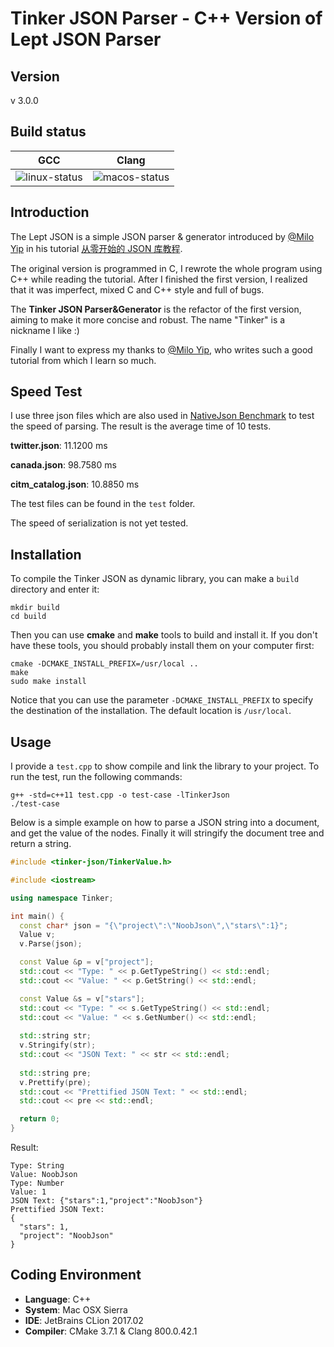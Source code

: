 # Tinker JSON Parser - C++ Version of Lept JSON Parser

## Version

v 3.0.0

## Build status

| GCC             | Clang           |
| :-------------: | :-------------: |
| ![linux-status] | ![macos-status] |

[linux-status]: https://travis-ci.org/lilinsanity/Noob_Json.svg?branch=master "Travis build status"
[macos-status]: https://travis-ci.org/lilinsanity/Noob_Json.svg?branch=master "Travis build status"

## Introduction

The Lept JSON is a simple JSON parser & generator introduced by [@Milo Yip](https://github.com/miloyip) in his tutorial [从零开始的 JSON 库教程](https://zhuanlan.zhihu.com/p/22457315).

The original version is programmed in C, I rewrote the whole program using C++ while reading the tutorial. After I finished the first version, I realized that it was imperfect, mixed C and C++ style and full of bugs.

The **Tinker JSON Parser&Generator** is the refactor of the first version, aiming to make it more concise and robust. The name "Tinker" is a nickname I like :)

Finally I want to express my thanks to [@Milo Yip](https://github.com/miloyip), who writes such a good tutorial from which I learn so much.

## Speed Test

I use three json files which are also used in [NativeJson Benchmark](https://github.com/miloyip/nativejson-benchmark) to test the speed of parsing. The result is the average time of 10 tests.

**twitter.json**: 11.1200 ms

**canada.json**: 98.7580 ms

**citm_catalog.json**: 10.8850 ms

The test files can be found in the `test` folder.

The speed of serialization is not yet tested.

## Installation

To compile the Tinker JSON as dynamic library, you can make a `build` directory and enter it:

```
mkdir build
cd build
```

Then you can use **cmake** and **make** tools to build and install it. If you don't have these tools, you should probably install them on your computer first:

```
cmake -DCMAKE_INSTALL_PREFIX=/usr/local ..
make
sudo make install
```

Notice that you can use the parameter `-DCMAKE_INSTALL_PREFIX` to specify the destination of the installation. The default location is `/usr/local`.

## Usage

I provide a `test.cpp` to show compile and link the library to your project. To run the test, run the following commands:

```
g++ -std=c++11 test.cpp -o test-case -lTinkerJson
./test-case
```

Below is a simple example on how to parse a JSON string into a document, and get the value of the nodes. Finally it will stringify the document tree and return a string.

```c++
#include <tinker-json/TinkerValue.h>

#include <iostream>

using namespace Tinker;

int main() {
  const char* json = "{\"project\":\"NoobJson\",\"stars\":1}";
  Value v;
  v.Parse(json);

  const Value &p = v["project"];
  std::cout << "Type: " << p.GetTypeString() << std::endl;
  std::cout << "Value: " << p.GetString() << std::endl;

  const Value &s = v["stars"];
  std::cout << "Type: " << s.GetTypeString() << std::endl;
  std::cout << "Value: " << s.GetNumber() << std::endl;
  
  std::string str;
  v.Stringify(str);
  std::cout << "JSON Text: " << str << std::endl;
  
  std::string pre;
  v.Prettify(pre);
  std::cout << "Prettified JSON Text: " << std::endl;
  std::cout << pre << std::endl;

  return 0;
}
```

Result:

```
Type: String
Value: NoobJson
Type: Number
Value: 1
JSON Text: {"stars":1,"project":"NoobJson"}
Prettified JSON Text: 
{
  "stars": 1,
  "project": "NoobJson"
}
```

## Coding Environment

* **Language**: C++
* **System**: Mac OSX Sierra
* **IDE**: JetBrains CLion 2017.02
* **Compiler**: CMake 3.7.1 & Clang 800.0.42.1
